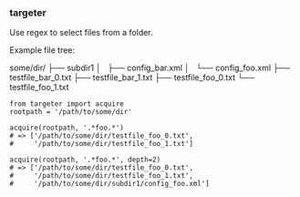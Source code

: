 ### targeter

Use regex to select files from a folder.

Example file tree:

some/dir/
├── subdir1
│   ├── config_bar.xml
│   └── config_foo.xml
├── testfile_bar_0.txt
├── testfile_bar_1.txt
├── testfile_foo_0.txt
└── testfile_foo_1.txt

    from targeter import acquire
    rootpath = '/path/to/some/dir'

    acquire(rootpath, '.*foo.*')
    # => ['/path/to/some/dir/testfile_foo_0.txt',
    #     '/path/to/some/dir/testfile_foo_1.txt']

    acquire(rootpath, '.*foo.*', depth=2)
    # => ['/path/to/some/dir/testfile_foo_0.txt',
    #     '/path/to/some/dir/testfile_foo_1.txt',
    #     '/path/to/some/dir/subdir1/config_foo.xml']

